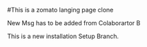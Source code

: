 #This is a zomato langing page clone 

New Msg has to be added from Colaborartor B


This is a new installation Setup Branch.
